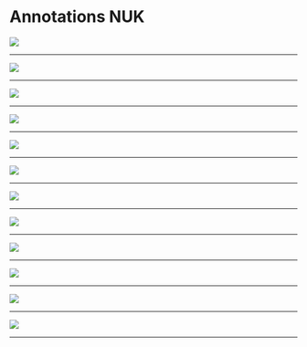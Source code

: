 # Annotations NUK

![](./imgs/annotation1.png)

---

![](./imgs/annotation2.png)

---

![](./imgs/annotation3.png)

---

![](./imgs/annotation4.png)

---

![](./imgs/annotation5.png)

---

![](./imgs/annotation6.png)

---

![](./imgs/annotation7.png)

---

![](./imgs/annotation8.png)

---

![](./imgs/annotation9.png)

---

![](./imgs/annotation10.png)

---

![](./imgs/annotation11.png)

---

![](./imgs/annotation12.png)

---
